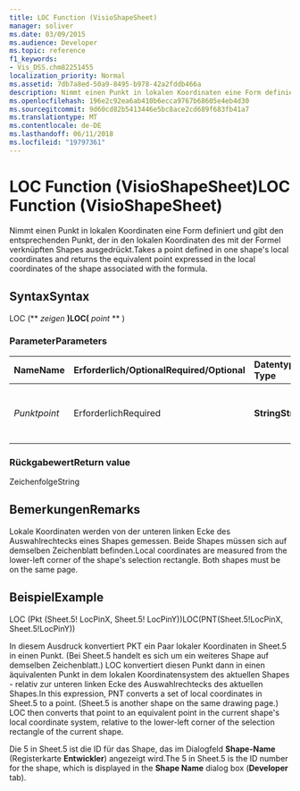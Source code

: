 ```yaml
---
title: LOC Function (VisioShapeSheet)
manager: soliver
ms.date: 03/09/2015
ms.audience: Developer
ms.topic: reference
f1_keywords:
- Vis_DSS.chm82251455
localization_priority: Normal
ms.assetid: 7db7a8ed-50a9-8495-b978-42a2fddb466a
description: Nimmt einen Punkt in lokalen Koordinaten eine Form definiert und gibt den entsprechenden Punkt, der in den lokalen Koordinaten des mit der Formel verknüpften Shapes ausgedrückt.
ms.openlocfilehash: 196e2c92ea6ab410b6ecca9767b68605e4eb4d30
ms.sourcegitcommit: 9d60cd82b5413446e5bc8ace2cd689f683fb41a7
ms.translationtype: MT
ms.contentlocale: de-DE
ms.lasthandoff: 06/11/2018
ms.locfileid: "19797361"
---
```

# <a name="loc-function-visioshapesheet"></a><span data-ttu-id="9f1e2-103">LOC Function (VisioShapeSheet)</span><span class="sxs-lookup"><span data-stu-id="9f1e2-103">LOC Function (VisioShapeSheet)</span></span>

<span data-ttu-id="9f1e2-104">Nimmt einen Punkt in lokalen Koordinaten eine Form definiert und gibt den entsprechenden Punkt, der in den lokalen Koordinaten des mit der Formel verknüpften Shapes ausgedrückt.</span><span class="sxs-lookup"><span data-stu-id="9f1e2-104">Takes a point defined in one shape's local coordinates and returns the equivalent point expressed in the local coordinates of the shape associated with the formula.</span></span> 
  
## <a name="syntax"></a><span data-ttu-id="9f1e2-105">Syntax</span><span class="sxs-lookup"><span data-stu-id="9f1e2-105">Syntax</span></span>

<span data-ttu-id="9f1e2-106">LOC (** *zeigen* **)</span><span class="sxs-lookup"><span data-stu-id="9f1e2-106">LOC(** *point* ** )</span></span> 
  
### <a name="parameters"></a><span data-ttu-id="9f1e2-107">Parameter</span><span class="sxs-lookup"><span data-stu-id="9f1e2-107">Parameters</span></span>

|<span data-ttu-id="9f1e2-108">**Name**</span><span class="sxs-lookup"><span data-stu-id="9f1e2-108">**Name**</span></span>|<span data-ttu-id="9f1e2-109">**Erforderlich/Optional**</span><span class="sxs-lookup"><span data-stu-id="9f1e2-109">**Required/Optional**</span></span>|<span data-ttu-id="9f1e2-110">**Datentyp**</span><span class="sxs-lookup"><span data-stu-id="9f1e2-110">**Data Type**</span></span>|<span data-ttu-id="9f1e2-111">**Beschreibung**</span><span class="sxs-lookup"><span data-stu-id="9f1e2-111">**Description**</span></span>|
|:-----|:-----|:-----|:-----|
| <span data-ttu-id="9f1e2-112">_Punkt_</span><span class="sxs-lookup"><span data-stu-id="9f1e2-112">_point_</span></span> <br/> |<span data-ttu-id="9f1e2-113">Erforderlich</span><span class="sxs-lookup"><span data-stu-id="9f1e2-113">Required</span></span>  <br/> |<span data-ttu-id="9f1e2-114">**String**</span><span class="sxs-lookup"><span data-stu-id="9f1e2-114">**String**</span></span> <br/> | <span data-ttu-id="9f1e2-115">Ein Punkt, der in den lokalen Koordinaten eines Shapes definiert ist.</span><span class="sxs-lookup"><span data-stu-id="9f1e2-115">A point defined in one shape's local coordinates.</span></span>  <br/> |
   
### <a name="return-value"></a><span data-ttu-id="9f1e2-116">Rückgabewert</span><span class="sxs-lookup"><span data-stu-id="9f1e2-116">Return value</span></span>

<span data-ttu-id="9f1e2-117">Zeichenfolge</span><span class="sxs-lookup"><span data-stu-id="9f1e2-117">String</span></span>
  
## <a name="remarks"></a><span data-ttu-id="9f1e2-118">Bemerkungen</span><span class="sxs-lookup"><span data-stu-id="9f1e2-118">Remarks</span></span>

<span data-ttu-id="9f1e2-p101">Lokale Koordinaten werden von der unteren linken Ecke des Auswahlrechtecks eines Shapes gemessen. Beide Shapes müssen sich auf demselben Zeichenblatt befinden.</span><span class="sxs-lookup"><span data-stu-id="9f1e2-p101">Local coordinates are measured from the lower-left corner of the shape's selection rectangle. Both shapes must be on the same page.</span></span>
  
## <a name="example"></a><span data-ttu-id="9f1e2-121">Beispiel</span><span class="sxs-lookup"><span data-stu-id="9f1e2-121">Example</span></span>

<span data-ttu-id="9f1e2-122">LOC (Pkt (Sheet.5! LocPinX, Sheet.5! LocPinY))</span><span class="sxs-lookup"><span data-stu-id="9f1e2-122">LOC(PNT(Sheet.5!LocPinX, Sheet.5!LocPinY))</span></span> 
  
<span data-ttu-id="9f1e2-p102">In diesem Ausdruck konvertiert PKT ein Paar lokaler Koordinaten in Sheet.5 in einen Punkt. (Bei Sheet.5 handelt es sich um ein weiteres Shape auf demselben Zeichenblatt.) LOC konvertiert diesen Punkt dann in einen äquivalenten Punkt in dem lokalen Koordinatensystem des aktuellen Shapes - relativ zur unteren linken Ecke des Auswahlrechtecks des aktuellen Shapes.</span><span class="sxs-lookup"><span data-stu-id="9f1e2-p102">In this expression, PNT converts a set of local coordinates in Sheet.5 to a point. (Sheet.5 is another shape on the same drawing page.) LOC then converts that point to an equivalent point in the current shape's local coordinate system, relative to the lower-left corner of the selection rectangle of the current shape.</span></span> 
  
<span data-ttu-id="9f1e2-125">Die 5 in Sheet.5 ist die ID für das Shape, das im Dialogfeld **Shape-Name** (Registerkarte **Entwickler**) angezeigt wird.</span><span class="sxs-lookup"><span data-stu-id="9f1e2-125">The 5 in Sheet.5 is the ID number for the shape, which is displayed in the **Shape Name** dialog box (**Developer** tab).</span></span> 
  

